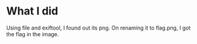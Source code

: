 # What I did
Using file and exiftool, I found out its png. On renaming it to flag.png, I got the flag in the image.
